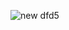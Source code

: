 ![new dfd5](https://cloud.githubusercontent.com/assets/25205320/23143044/c6248e72-f784-11e6-818f-a95c0b313685.JPG)


